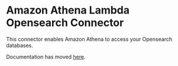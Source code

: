 # Amazon Athena Lambda Opensearch Connector

This connector enables Amazon Athena to access your Opensearch databases. 

Documentation has moved [here](https://docs.aws.amazon.com/athena/latest/ug/connectors-opensearch.html).

